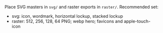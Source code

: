 Place SVG masters in `svg/` and raster exports in `raster/`.
Recommended set:
- svg: icon, wordmark, horizontal lockup, stacked lockup
- raster: 512, 256, 128, 64 PNG; webp hero; favicons and apple-touch-icon
